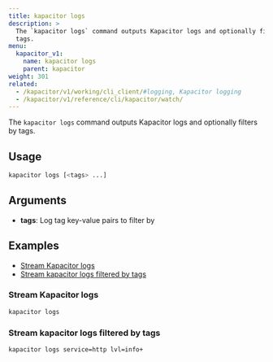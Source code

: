 ```yaml
---
title: kapacitor logs
description: >
  The `kapacitor logs` command outputs Kapacitor logs and optionally filters by
  tags.
menu:
  kapacitor_v1:
    name: kapacitor logs
    parent: kapacitor
weight: 301
related:
  - /kapacitor/v1/working/cli_client/#logging, Kapacitor logging
  - /kapacitor/v1/reference/cli/kapacitor/watch/
---
```


The `kapacitor logs` command outputs Kapacitor logs and optionally filters by tags.

## Usage

```sh
kapacitor logs [<tags> ...]
```

## Arguments

- **tags**: Log tag key-value pairs to filter by

## Examples

- [Stream Kapacitor logs](#stream-kapacitor-logs)
- [Stream kapacitor logs filtered by tags](#stream-kapacitor-logs-filtered-by-tags)

### Stream Kapacitor logs

```sh
kapacitor logs
```

### Stream kapacitor logs filtered by tags

```sh
kapacitor logs service=http lvl=info+
```
